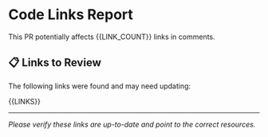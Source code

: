 # Code Links Report

This PR potentially affects {{LINK_COUNT}} links in comments.

## 📋 Links to Review

The following links were found and may need updating:

{{LINKS}}

---

*Please verify these links are up-to-date and point to the correct resources.*